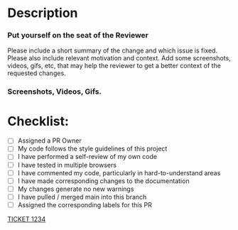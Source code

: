 # Description

### Put yourself on the seat of the Reviewer

Please include a short summary of the change and which issue is fixed.
Please also include relevant motivation and context. Add some screenshots, 
videos, gifs, etc, that may help the reviewer to get a better context of the
requested changes.

### Screenshots, Videos, Gifs.

# Checklist:

- [ ] Assigned a PR Owner
- [ ] My code follows the style guidelines of this project
- [ ] I have performed a self-review of my own code
- [ ] I have tested in multiple browsers
- [ ] I have commented my code, particularly in hard-to-understand areas
- [ ] I have made corresponding changes to the documentation
- [ ] My changes generate no new warnings
- [ ] I have pulled / merged main into this branch
- [ ] Assigned the corresponding labels for this PR

[TICKET 1234](https://url.com/1234)
